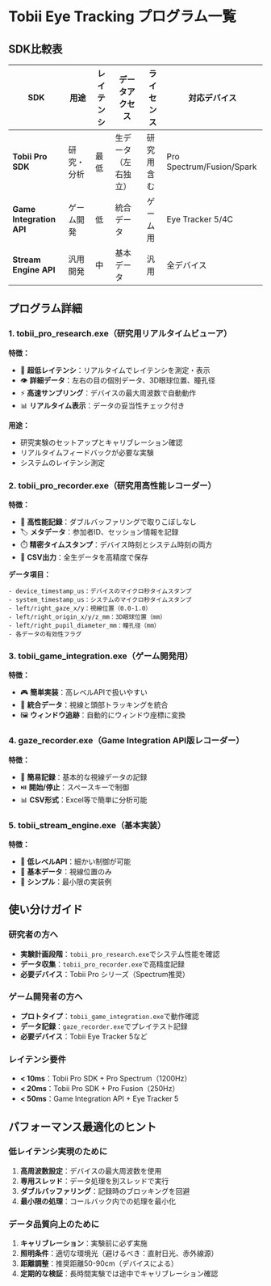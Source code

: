  # Tobii Eye Tracking プログラム一覧

## SDK比較表

| SDK | 用途 | レイテンシ | データアクセス | ライセンス | 対応デバイス |
|-----|------|-----------|--------------|-----------|-------------|
| **Tobii Pro SDK** | 研究・分析 | 最低 | 生データ（左右独立） | 研究用含む | Pro Spectrum/Fusion/Spark |
| **Game Integration API** | ゲーム開発 | 低 | 統合データ | ゲーム用 | Eye Tracker 5/4C |
| **Stream Engine API** | 汎用開発 | 中 | 基本データ | 汎用 | 全デバイス |

## プログラム詳細

### 1. tobii_pro_research.exe（研究用リアルタイムビューア）

**特徴：**
- 🚀 **超低レイテンシ**：リアルタイムでレイテンシを測定・表示
- 👁️ **詳細データ**：左右の目の個別データ、3D眼球位置、瞳孔径
- ⚡ **高速サンプリング**：デバイスの最大周波数で自動動作
- 📊 **リアルタイム表示**：データの妥当性チェック付き

**用途：**
- 研究実験のセットアップとキャリブレーション確認
- リアルタイムフィードバックが必要な実験
- システムのレイテンシ測定

### 2. tobii_pro_recorder.exe（研究用高性能レコーダー）

**特徴：**
- 💾 **高性能記録**：ダブルバッファリングで取りこぼしなし
- 🏷️ **メタデータ**：参加者ID、セッション情報を記録
- ⏱️ **精密タイムスタンプ**：デバイス時刻とシステム時刻の両方
- 📄 **CSV出力**：全生データを高精度で保存

**データ項目：**
```
- device_timestamp_us：デバイスのマイクロ秒タイムスタンプ
- system_timestamp_us：システムのマイクロ秒タイムスタンプ
- left/right_gaze_x/y：視線位置（0.0-1.0）
- left/right_origin_x/y/z_mm：3D眼球位置（mm）
- left/right_pupil_diameter_mm：瞳孔径（mm）
- 各データの有効性フラグ
```

### 3. tobii_game_integration.exe（ゲーム開発用）

**特徴：**
- 🎮 **簡単実装**：高レベルAPIで扱いやすい
- 🔄 **統合データ**：視線と頭部トラッキングを統合
- 🖼️ **ウィンドウ追跡**：自動的にウィンドウ座標に変換

### 4. gaze_recorder.exe（Game Integration API版レコーダー）

**特徴：**
- 📝 **簡易記録**：基本的な視線データの記録
- ⏯️ **開始/停止**：スペースキーで制御
- 📊 **CSV形式**：Excel等で簡単に分析可能

### 5. tobii_stream_engine.exe（基本実装）

**特徴：**
- 🔧 **低レベルAPI**：細かい制御が可能
- 📍 **基本データ**：視線位置のみ
- 🎯 **シンプル**：最小限の実装例

## 使い分けガイド

### 研究者の方へ
- **実験計画段階**：`tobii_pro_research.exe`でシステム性能を確認
- **データ収集**：`tobii_pro_recorder.exe`で高精度記録
- **必要デバイス**：Tobii Pro シリーズ（Spectrum推奨）

### ゲーム開発者の方へ
- **プロトタイプ**：`tobii_game_integration.exe`で動作確認
- **データ記録**：`gaze_recorder.exe`でプレイテスト記録
- **必要デバイス**：Tobii Eye Tracker 5など

### レイテンシ要件
- **< 10ms**：Tobii Pro SDK + Pro Spectrum（1200Hz）
- **< 20ms**：Tobii Pro SDK + Pro Fusion（250Hz）
- **< 50ms**：Game Integration API + Eye Tracker 5

## パフォーマンス最適化のヒント

### 低レイテンシ実現のために
1. **高周波数設定**：デバイスの最大周波数を使用
2. **専用スレッド**：データ処理を別スレッドで実行
3. **ダブルバッファリング**：記録時のブロッキングを回避
4. **最小限の処理**：コールバック内での処理を最小化

### データ品質向上のために
1. **キャリブレーション**：実験前に必ず実施
2. **照明条件**：適切な環境光（避けるべき：直射日光、赤外線源）
3. **距離調整**：推奨距離50-90cm（デバイスによる）
4. **定期的な検証**：長時間実験では途中でキャリブレーション確認